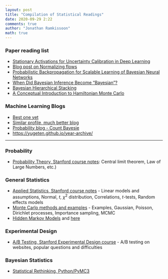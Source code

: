 ```yaml
---
layout: post
title: "Compilation of Statistical Readings"
date: 2020-09-29 2:22
comments: true
author: "Jonathan Ramkissoon"
math: true
---
```


### Paper reading list

- [Stationary Activations for Uncertainty Calibration in Deep Learning](https://arxiv.org/abs/2010.09494)
- [Blog post on Normalizing flows](https://docs.pymc.io/notebooks/normalizing_flows_overview.html)
- [Probabilistic Backpropagation for Scalable
Learning of Bayesian Neural Networks](https://www.cs.princeton.edu/~rpa/pubs/lobato2015probabilistic.pdf) 
- [When Did Bayesian Inference Become
“Bayesian”?](https://projecteuclid.org/download/pdf_1/euclid.ba/1340371071)
-  [Bayesian Hierarchical Stacking](https://arxiv.org/pdf/2101.08954.pdf)
- [A Conceptual Introduction to Hamiltonian Monte Carlo](https://arxiv.org/pdf/1701.02434.pdf)



### Machine Learning Blogs

- [Best one yet](http://gregorygundersen.com/blog/)
- [Similar profile, much better blog](https://teddykoker.com/)
- [Probability blog - Count Bayesie](https://www.countbayesie.com/)
- https://yugeten.github.io/year-archive/

--- 

### Probability

- [Probability Theory, Stanford course notes](http://web.stanford.edu/class/stats310a/lnotes.pdf): Central limit theorem, Law of Large Numbers, etc.)

### General Statistics

- [Applied Statistics, Stanford course notes](https://statweb.stanford.edu/~owen/courses/305a/305MinNotesMarked.pdf) - Linear models and assumptions, Normal, $t$, $\chi^2$ distribution, Correlations, $t$-tests, Random effects models
- [Monte Carlo methods and examples](http://statweb.stanford.edu/~owen/mc/) - Examples, Gaussian, Poisson, Dirichlet processes, Importance sampling, MCMC
- [Hidden Markov Models](https://probmlcourse.github.io/csc412/lectures/week_6/) and [here](https://www.cs.ubc.ca/~murphyk/Bayes/bnintro.html)

### Experimental Design

- [A/B Testing, Stanford Experimental Design course](https://statweb.stanford.edu/~owen/courses/363/abtest.pdf) - A/B testing on websites, popular questions and difficulties


### Bayesian Statistics

- [Statistical Rethinking, Python/PyMC3](https://github.com/pymc-devs/resources/tree/master/Rethinking)
